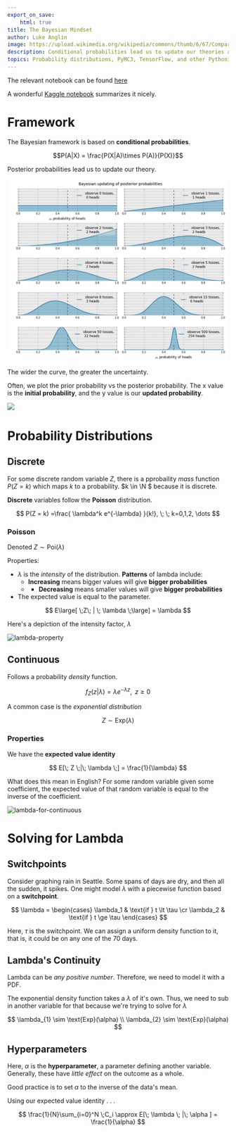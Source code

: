 ```yaml
---
export_on_save: 
    html: true
title: The Bayesian Mindset
author: Luke Anglin
image: https://upload.wikimedia.org/wikipedia/commons/thumb/6/67/Comparison_of_three_stock_indices_after_1975.svg/1200px-Comparison_of_three_stock_indices_after_1975.svg.png
description: Conditional probabilities lead us to update our theories and base all we do on probability and statistics.  
topics: Probability distributions, PyMC3, TensorFlow, and other Pythonic ways of calculating Bayesian-related phenomena. 
---
```

The relevant notebook can be found [here](../../MLProjects/Notes/Bayesian/Chapter1_Introduction/Ch1_Introduction_PyMC3.ipynb)

A wonderful [Kaggle notebook](https://www.kaggle.com/mrisdal/the-philosophy-of-bayesian-inference) summarizes it nicely. 
# Framework

The Bayesian framework is based on **conditional probabilities**. 


$$P(A|X) = \frac{P(X|A)\times P(A)}{P(X)}$$

Posterior probabilities lead us to update our theory.  

![BayesianPosterior](assets/BayesianPosterior.png)

The <span class="keyword1">wider</span> the curve, the greater the <span class="keyword1">uncertainty</span>. 

Often, we plot the <span class="keyword2">prior probability</span> vs the <span class="keyword2">posterior probability</span>.  The x value is the **initial probability**, and the y value is our **updated probability**. 

![](/assets/BayesianPosteriorBugGraph.png)

# Probability Distributions

## Discrete

For some discrete random variable $Z$, there is a pprobaility *mass* function $P(Z=k)$ which maps $k$ to a probability.  $k \in \N $ because it is discrete.  

**Discrete** variables follow the **Poisson** distribution.

$$
P(Z = k) =\frac{ \lambda^k e^{-\lambda} }{k!}, \; \; k=0,1,2, \dots
$$

### Poisson 

Denoted $Z \sim \text{Poi}(\lambda)$

Properties: 

* $\lambda$ is the *intensity* of the distribution.  **Patterns** of lambda include: 
    * **Increasing** means bigger values will give **bigger probabilities**
    * * **Decreasing** means smaller values will give **bigger probabilities**
* The <span class="keyword2">expected value </span>is equal to the parameter.

$$
E\large[ \;Z\; | \; \lambda \;\large] = \lambda
$$

Here's a depiction of the intensity factor, $\lambda$

![lambda-property](/assets/lambda-property.png)

## Continuous

Follows a probability *density* function. 

$$f_Z(z | \lambda) = \lambda e^{-\lambda z }, \;\; z\ge 0$$

A common case is the *exponential distribution* 

$$
Z \sim \text{Exp}(\lambda)
$$

### Properties

We have the **expected value identity** 

$$
E[\; Z \;|\; \lambda \;] = \frac{1}{\lambda}
$$

What does this mean in English?  For some random variable given some coefficient, the expected value of that random variable is equal to the inverse of the coefficient.

![lambda-for-continuous](https://i.imgur.com/HmgXEwF.png)

# Solving for Lambda

## Switchpoints

Consider graphing rain in Seattle.  Some spans of days are dry, and then all the sudden, it spikes.  One might model $\lambda$ with a piecewise function based on a **switchpoint**. 

$$
\lambda = 
\begin{cases}
\lambda_1  & \text{if } t \lt \tau \cr
\lambda_2 & \text{if } t \ge \tau
\end{cases}
$$

Here, $\tau$ is the switchpoint.  We can assign a uniform density function to it, that is, it could be on any one of the 70 days. 

## Lambda's Continuity

Lambda can be *any positive number*. Therefore, we need to model it with a PDF.  

The exponential density function takes a $\lambda$ of it's own.  Thus, we need to sub in another variable for that because we're trying to solve for $\lambda$

$$
\lambda_{1} \sim \text{Exp}(\alpha) \\
\lambda_{2} \sim \text{Exp}(\alpha)
$$

## Hyperparameters

Here, $\alpha$ is the **hyperparameter**, a parameter defining another variable.  Generally, these have *little effect* on the outcome as a whole.

Good practice is to set $\alpha$ to the inverse of the data's mean.  

Using our expected value identity . . . 

$$
\frac{1}{N}\sum_{i=0}^N \;C_i \approx E[\; \lambda \; |\; \alpha ] = \frac{1}{\alpha}
$$


